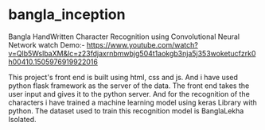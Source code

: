# bangla_inception
Bangla HandWritten Character Recognition using Convolutional Neural Network
watch Demo:- https://www.youtube.com/watch?v=Qlb5WslbaXM&lc=z23fdjaxrnbmwbjg504t1aokgb3nja5j353woketucfzrk0h00410.1505976919922016

This project's front end is built using html, css and js. And i have used python flask framework as the server of the data. The front end takes the user input and gives it to the python server.
And for the recognition of the  characters i have trained a machine learning model using keras Library with python. The dataset used to train this recognition model is BanglaLekha Isolated.
